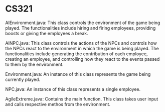 # CS321
AIEnvironment.java: This class controls the environment of the game being played. The functionalities include hiring and firing employees, providing boosts or giving the employees a break.

AINPC.java: This class controls the actions of the NPCs and controls how the NPCs react to the environment in which the game is being played. The functionalities include generating the contribution of each employee, creating an employee, and controlling how they react to the events passed to them by the environment.

Environment.java: An instance of this class represents the game being currently played.

NPC.java: An instance of this class represents a single employee. 

AgileExtreme.java: Contains the main function. This class takes user input and calls respective methos from the environment.

